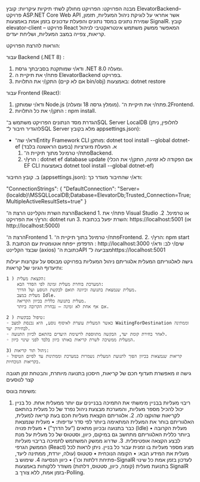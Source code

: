 מבנה הפרויקט:
הפרויקט מחולק לשתי תיקיות עיקריות:
קובץ ElevatorBackend– 
פרויקט ASP.NET Core Web API אשר אחראי על לוגיקת ניהול המעליות, תזמון, שמירת נתונים במסד נתונים והפעלת עדכונים בזמן אמת באמצעות SignalR.
קובץ elevator-client –
פרויקט React המאפשר ממשק משתמש אינטראקטיבי לניהול קריאות, צפייה במצב המעליות, ושליחת יעדים.

הוראות להרצת הפרויקט:

עבור Backend (.NET 8) :
1. ודא/י שמותקנת בסביבתך גרסת .NET 8.0 ומעלה.
2. פתח/י את תיקיית ה ElevatorBackend בפרויקט.
3. התקן/י את התלויות (אם לא קיים bin/obj) באמצעות: dotnet restore

עבור Frontend (React):
1. ודא/י שמותקן Node.js (מומלץ גרסה 18 ומעלה).
2.פתח/י את תיקיית ה־Frontend. 
3. התקן/י את כל התלויות : npm install.


הגדרת מסד הנתונים
הפרויקט משתמש ב־SQL Server LocalDB (לחלופין, ניתן להגדיר חיבור ל־SQL Server מלא בקובץ appsettings.json):
* ודא/י שה־Entity Framework CLI מותקן:   dotnet tool install --global dotnet-ef
א. הפעלת מיגרציות (בפעם הראשונה בלבד)
	1. פתח/י טרמינל מתוך תיקיית ה־Backend.
	2. הרץ/י :  dotnet ef database update
            (אם הפקודה לא זמינה, התקן/י את הכלי EF CLI באמצעות dotnet tool install --global dotnet-ef)

ב. קובץ החיבור (appsettings.json):
ודא/י שהחיבור מוגדר כך:

"ConnectionStrings": {
  "DefaultConnection": "Server=(localdb)\\MSSQLLocalDB;Database=ElevatorDb;Trusted_Connection=True;MultipleActiveResultSets=true"
}

הרצת השרת והקליינט
 הרצת ה־Backend
	1. פתח/י את Visual Studio או טרמינל.
	2. הרץ/י את הפרויקט:   dotnet run
	3. השרת יפעל בכתובת:
https://localhost:5001 (או http://localhost:5000)

הרצת ה־Frontend
	1. פתח/י טרמינל בתוך תיקיית ה־Frontend.
	2. הרץ/י: npm start
	3. הדפדפן ייפתח אוטומטית עם הכתובת : http://localhost:3000
שים/י לב: ודא/י שבצד הקליינט (axios) כתובת ה־API מצביעה ל־https://localhost:5001

גישה לאלגוריתם המעלית
אלגוריתם ניהול המעליות בפרויקט מבוסס על עקרונות יעילות ותיעדוף הגיוני של קריאות:

	1 ) הקצאת מעלית: 
		המערכת בוחרת מעלית זמינה לפי הסדר הבא: 
		מעלית שנמצאת בתנועה וכיוונה תואם לבקשת הנוסע ועל הדרך.
		מעלית במצב Idle.
		מעלית בתנועה כללית בכיוון הקריאה.
		אם אף אחת לא זמינה – נבחרת הקרובה ביותר.
		
	2 ) טיפול בבקשות: 
	◦ כאשר המעלית עוצרת לאיסוף נוסע, היא נכנסת למצב WaitingForDestination וממתינה לבחירת יעד.
	◦ לאחר בחירת קומת יעד, הבקשה מתווספת לרשימת היעדים בהתאם לכיוון התנועה.
	◦ המעלית ממשיכה לשרת קריאות באותו כיוון בלבד לפני שינוי כיוון.
		
	3) ניהול תור קריאות: 
	◦ קריאות שנמצאות בכיוון הפוך לתנועת המעלית נשמרות במערכת וממתינות עד לסיום הטיפול בקריאות הנוכחיות.
		
גישה זו מאפשרת תעדוף חכם של קריאות, חיסכון בתנועה מיותרת, והבטחת זמן תגובה קצר לנוסעים


משימת בונוס:

1.	ריבוי מעליות בבניין
מימשתי את התמיכה בבניינים עם יותר ממעלית אחת. כל בניין יכול להכיל מספר מעליות, והמערכת מבצעת ניהול נפרד של כל מעלית בהתאם לקריאות שהוקצו לה.
	2.	אלגוריתם הקצאת מעליות חכם
בעת קריאה למעלית, האלגוריתם בוחר את המעלית המתאימה ביותר לפי סדר עדיפות:
	•	מעלית שנמצאת כבר בתנועה ובכיוון מתאים (“על הדרך”)
	•	מעלית פנויה (Idle)
	•	מעלית הקרובה ביותר כללית
האלגוריתם מתחשב גם במיקום, כיוון, וסטטוס של כל מעלית על מנת לבצע הקצאה אופטימלית.
	3.	שדרוג ממשק המשתמש לתמיכה בריבוי מעליות
הממשק הגרפי (React) מציג מספר מעליות בו זמנית עבור כל בניין. ניתן לראות לכל מעלית את המידע הבא:
	•	הקומה הנוכחית
	•	סטטוס (עולה, יורדת, ממתינה ליעד, פתיחת דלתות וכו’)
	•	כיוון הנסיעה
	4.	שימוש ב-SignalR לעדכון בזמן אמת
כל שינוי בתנועת מעלית (קומה, כיוון, סטטוס, דלתות) משודר ללקוחות באמצעות SignalR בזמן אמת, ללא צורך ב-Polling.
